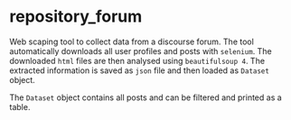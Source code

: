 # repository_forum


Web scaping tool to collect data from a discourse forum.
The tool automatically downloads all user profiles and posts with `selenium`.
The downloaded `html` files are then analysed using `beautifulsoup 4`.
The extracted information is saved as `json` file and then loaded as `Dataset` object.

The `Dataset` object contains all posts and can be filtered and  printed as a table.
